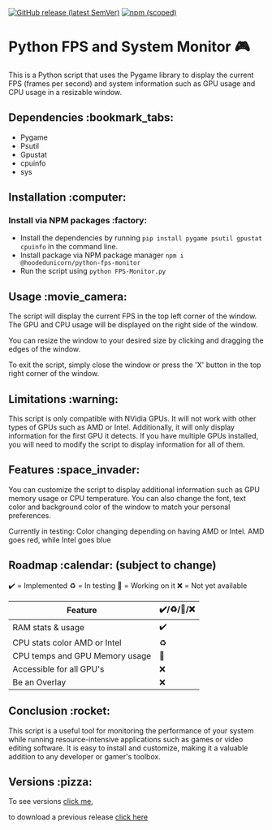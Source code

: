 [![GitHub release (latest SemVer)](https://img.shields.io/github/v/release/HoodedUnicorn/Python-FPS-Monitor?color=gree&label=Github)](https://github.com/HoodedUnicorn/Python-FPS-Monitor/releases)
[![npm (scoped)](https://img.shields.io/npm/v/@hoodedunicorn/python-fps-monitor?color=red)](https://www.npmjs.com/package/@hoodedunicorn/python-fps-monitor)


# Python FPS and System Monitor :video_game:

This is a Python script that uses the Pygame library to display the current FPS (frames per second) and system information such as GPU usage and CPU usage in a resizable window.
<br>
<h2>Dependencies :bookmark_tabs: </h2>

* Pygame
* Psutil
* Gpustat
* cpuinfo
* sys

<h2>Installation :computer: </h2>


<h3>Install via NPM packages :factory:</h3>

 * Install the dependencies by running `pip install pygame psutil gpustat cpuinfo` in the command line. <br>
 * Install package via NPM package manager `npm i @hoodedunicorn/python-fps-monitor` <br>
 * Run the script using `python FPS-Monitor.py`


<h2>Usage :movie_camera: </h2>

The script will display the current FPS in the top left corner of the window. The GPU and CPU usage will be displayed on the right side of the window.

You can resize the window to your desired size by clicking and dragging the edges of the window.

To exit the script, simply close the window or press the 'X' button in the top right corner of the window.

<h2>Limitations :warning: </h2>

This script is only compatible with NVidia GPUs. It will not work with other types of GPUs such as AMD or Intel. Additionally, it will only display information for the first GPU it detects. If you have multiple GPUs installed, you will need to modify the script to display information for all of them.


<h2>Features :space_invader: </h2>

You can customize the script to display additional information such as GPU memory usage or CPU temperature. You can also change the font, text color and background color of the window to match your personal preferences.
<br>

Currently in testing: Color changing depending on having AMD or Intel. 
AMD goes red, while Intel goes blue

<h2>Roadmap :calendar: (subject to change)</h2>

:heavy_check_mark: = Implemented
:recycle: = In testing
:memo: = Working on it
:x: = Not yet available

| Feature | :heavy_check_mark:/:recycle:/:memo:/:x:|
| ---- | ---- | 
| RAM stats & usage | :heavy_check_mark: |
| CPU stats color AMD or Intel | :recycle: |  
| CPU temps and GPU Memory usage | :memo: |
| Accessible for all GPU's | :x: |
| Be an Overlay | :x: |


<h2>Conclusion :rocket:</h2>

This script is a useful tool for monitoring the performance of your system while running resource-intensive applications such as games or video editing software. It is easy to install and customize, making it a valuable addition to any developer or gamer's toolbox.


<h2>Versions :pizza:</h2>

To see versions [click me](Versions.md), 

to download a previous release [click here](releases)

